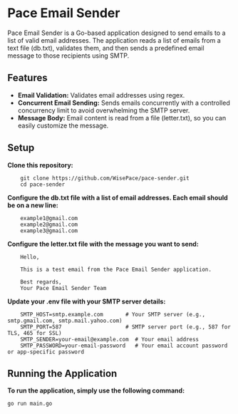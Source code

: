
# Pace Email Sender

Pace Email Sender is a Go-based application designed to send emails to a list of valid email addresses.
The application reads a list of emails from a text file (db.txt), validates them, and then sends a predefined email message to those recipients using SMTP.

## Features

- **Email Validation:** Validates email addresses using regex.
- **Concurrent Email Sending:** Sends emails concurrently with a controlled concurrency limit to avoid overwhelming the SMTP server.
- **Message Body:** Email content is read from a file (letter.txt), so you can easily customize the message.

## Setup

**Clone this repository:**

```
    git clone https://github.com/WisePace/pace-sender.git
    cd pace-sender
```
**Configure the db.txt file with a list of email addresses. Each email should be on a new line:**


```
    example1@gmail.com
    example2@gmail.com
    example3@gmail.com
```


**Configure the letter.txt file with the message you want to send:**

```
    Hello,

    This is a test email from the Pace Email Sender application.

    Best regards,
    Your Pace Email Sender Team
```


**Update your .env file with your SMTP server details:**

```
    SMTP_HOST=smtp.example.com       # Your SMTP server (e.g., smtp.gmail.com, smtp.mail.yahoo.com)
    SMTP_PORT=587                    # SMTP server port (e.g., 587 for TLS, 465 for SSL)
    SMTP_SENDER=your-email@example.com  # Your email address
    SMTP_PASSWORD=your-email-password   # Your email account password or app-specific password
```

## Running the Application

**To run the application, simply use the following command:**

```
go run main.go

```
